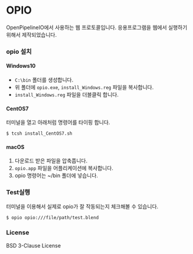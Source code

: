 # OPIO

OpenPipelineIO에서 사용하는 웹 프로토콜입니다.
응용프로그램을 웹에서 실행하기 위해서 제작되었습니다.

### opio 설치

#### Windows10

- `C:\bin` 폴더를 생성합니다.
- 위 폴더에 `opio.exe`, `install_Windows.reg` 파일을 복사합니다.
- `install_Windows.reg` 파일을 더블클릭 합니다.

#### CentOS7
터미널을 열고 아래처럼 명령어를 타이핑 합니다.

```bash
$ tcsh install_CentOS7.sh
```

#### macOS
1. 다운로드 받은 파일을 압축풉니다.
1. `opio.app` 파일을 어플리케이션에 복사합니다.
1. opio 명령어는 ~/bin 폴더에 넣습니다.

### Test실행
터미널을 이용해서 실제로 opio가 잘 작동되는지 체크해볼 수 있습니다.

```bash
$ opio opio:///file/path/test.blend
```

### License
BSD 3-Clause License